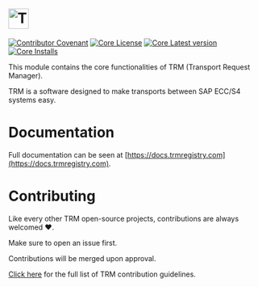 # <a href="https://docs.trmregistry.com/"><img src="https://docs.trmregistry.com/_media/logo.png" height="40" alt="TRM"></a>

[![Contributor Covenant](https://img.shields.io/badge/Contributor%20Covenant-1.3.0-4baaaa.svg)](https://github.com/RegestaItalia/trm-docs/blob/main/CODE_OF_CONDUCT.md)
[![Core License](https://img.shields.io/github/license/RegestaItalia/trm-core)](https://github.com/RegestaItalia/trm-core)
[![Core Latest version](https://img.shields.io/npm/v/trm-core)](https://www.npmjs.com/package/trm-core)
[![Core Installs](https://img.shields.io/npm/dt/trm-core)](https://www.npmjs.com/package/trm-core)

This module contains the core functionalities of TRM (Transport Request Manager).

TRM is a software designed to make transports between SAP ECC/S4 systems easy.

# Documentation <!-- {docsify-remove} -->

Full documentation can be seen at [https://docs.trmregistry.com](https://docs.trmregistry.com).

# Contributing <!-- {docsify-remove} -->

Like every other TRM open-source projects, contributions are always welcomed ❤️.

Make sure to open an issue first.

Contributions will be merged upon approval.

[Click here](https://docs.trmregistry.com/#/CONTRIBUTING) for the full list of TRM contribution guidelines.
